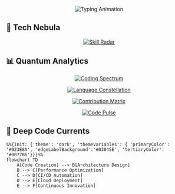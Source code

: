 <p align="center">
  <img src="https://readme-typing-svg.demolab.com?font=Roboto+Mono&weight=600&size=30&duration=4000&pause=1000&color=00B4D8&background=0D111700&center=true&vCenter=true&width=800&height=60&lines=%F0%9F%92%BB+Web+Developer;%E2%9A%99%EF%B8%8F+Full-Stack+Web+Developer;%F0%9F%92%80+React+Developer;%F0%9F%92%A1+Node.js+Backend+Developer;%F0%9F%8C%90+Knows+Some+Shopify+Theme+Customization;%F0%9F%92%BB+I+Love+Programming" alt="Typing Animation" />
</p>

## 🌌 Tech Nebula

<div align="center">

[![Skill Radar](https://skillicons.dev/icons?i=html,css,js,ts,react,nodejs,mongodb,postgres,redux,express,nextjs,tailwind,figma,bootstrap,alpinejs,vercel,shopify&theme=dark&perline=6)](https://skillicons.dev)

</div>

## 📊 Quantum Analytics

<div align="center">

[![Coding Spectrum](https://github-readme-stats.vercel.app/api?username=tigermursa&show_icons=true&theme=blueberry&hide_border=true&bg_color=0D1117&title_color=00B4D8&icon_color=48CAE4)](https://github.com/tigermursa)

[![Language Constellation](https://github-readme-stats.vercel.app/api/top-langs/?username=tigermursa&layout=compact&theme=blueberry&hide_border=true&bg_color=0D1117&title_color=00B4D8&text_color=90E0EF)](https://github.com/tigermursa)

[![Contribution Matrix](https://raw.githubusercontent.com/tigermursa/tigermursa/output/github-contribution-grid-snake.svg#gh-dark-mode-only)](https://github.com/tigermursa)

[![Code Pulse](https://github-readme-activity-graph.vercel.app/graph?username=tigermursa&theme=blueberry&bg_color=0D1117&hide_border=true&area=true&color=48CAE4)](https://github.com/tigermursa)

</div>

## 🌊 Deep Code Currents

```mermaid
%%{init: {'theme': 'dark', 'themeVariables': { 'primaryColor': '#023E8A', 'edgeLabelBackground':'#03045E', 'tertiaryColor': '#0077B6'}}}%%
flowchart TD
    A[Code Creation] --> B[Architecture Design]
    B --> C[Performance Optimization]
    C --> D[CI/CD Automation]
    D --> E[Cloud Deployment]
    E --> F[Continuous Innovation]
